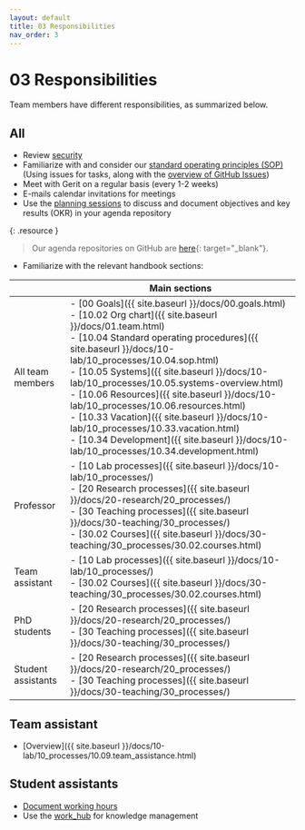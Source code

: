 ```yaml
---
layout: default
title: 03 Responsibilities
nav_order: 3
---
```


# 03 Responsibilities

Team members have different responsibilities, as summarized below.

## All

- Review [security](10-lab/10_processes/10.72.security.html)
- Familiarize with and consider our [standard operating principles (SOP)](10-lab/10_processes/10.04.sop.html) (Using issues for tasks, along with the [overview of GitHub Issues](https://github.com/issues/assigned))
- Meet with Gerit on a regular basis (every 1-2 weeks)
- E-mails calendar invitations for meetings
- Use the [planning sessions](https://digital-work-lab.github.io/handbook/docs/00.goals.html#annual-cadence) to discuss and document objectives and key results (OKR) in your agenda repository

{: .resource }
> Our agenda repositories on GitHub are [here](https://github.com/orgs/digital-work-lab/repositories?q=topic%3Aagenda){: target="_blank"}.

- Familiarize with the relevant handbook sections:

|                         | Main sections                              |
|-------------------------|----------------------------------------------------------------------------------------------------------------------------------------------------------------------------------------------------------------------------------------------------------------------------------------------------------------------------------------------------------|
| All team members        | -  [00 Goals]({{ site.baseurl }}/docs/00.goals.html)<br> -  [10.02 Org chart]({{ site.baseurl }}/docs/01.team.html)<br> -  [10.04 Standard operating procedures]({{ site.baseurl }}/docs/10-lab/10_processes/10.04.sop.html)<br> -  [10.05 Systems]({{ site.baseurl }}/docs/10-lab/10_processes/10.05.systems-overview.html)<br> -  [10.06 Resources]({{ site.baseurl }}/docs/10-lab/10_processes/10.06.resources.html)<br> -  [10.33 Vacation]({{ site.baseurl }}/docs/10-lab/10_processes/10.33.vacation.html)<br> -  [10.34 Development]({{ site.baseurl }}/docs/10-lab/10_processes/10.34.development.html)<br> |
| Professor               | -  [10 Lab processes]({{ site.baseurl }}/docs/10-lab/10_processes/)<br> -  [20 Research processes]({{ site.baseurl }}/docs/20-research/20_processes/)<br> -  [30 Teaching processes]({{ site.baseurl }}/docs/30-teaching/30_processes/) <br>-  [30.02 Courses]({{ site.baseurl }}/docs/30-teaching/30_processes/30.02.courses.html)                                                                                                                                                                                                                                                                                            |
| Team assistant          | -  [10 Lab processes]({{ site.baseurl }}/docs/10-lab/10_processes/)<br> -  [30.02 Courses]({{ site.baseurl }}/docs/30-teaching/30_processes/30.02.courses.html)                                                                                                                                                                                                                                                                                             |
| PhD students            | -  [20 Research processes]({{ site.baseurl }}/docs/20-research/20_processes/)<br> -  [30 Teaching processes]({{ site.baseurl }}/docs/30-teaching/30_processes/)                                                                                                                                                                                                                                                                                              |
| Student assistants      | -  [20 Research processes]({{ site.baseurl }}/docs/20-research/20_processes/) <br>-  [30 Teaching processes]({{ site.baseurl }}/docs/30-teaching/30_processes/)                                                                                                                                                                                                                                                                                                                                                             |

## Team assistant

- [Overview]({{ site.baseurl }}/docs/10-lab/10_processes/10.09.team_assistance.html)

<!-- ## Ph.D. students -->

## Student assistants

- [Document working hours](10-lab/10_processes/10.71.compliance.html#documentation-of-working-hours)
- Use the [work_hub](https://github.com/digital-work-lab/work_hub) for knowledge management